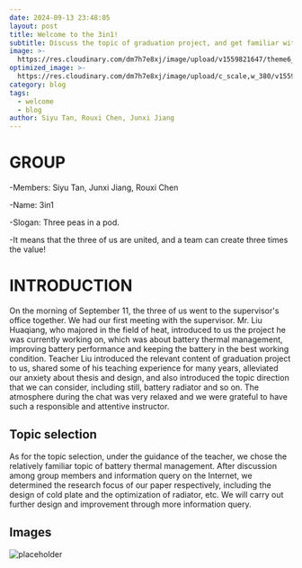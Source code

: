 ```yaml
---
date: 2024-09-13 23:48:05
layout: post
title: Welcome to the 3in1! 
subtitle: Discuss the topic of graduation project, and get familiar with each other
image: >-
  https://res.cloudinary.com/dm7h7e8xj/image/upload/v1559821647/theme6_qeeojf.jpg
optimized_image: >-
  https://res.cloudinary.com/dm7h7e8xj/image/upload/c_scale,w_380/v1559821647/theme6_qeeojf.jpg
category: blog
tags:
  - welcome
  - blog
author: Siyu Tan, Rouxi Chen, Junxi Jiang
---
```


# GROUP
  -Members: Siyu Tan, Junxi Jiang, Rouxi Chen
 
  -Name: 3in1
 
  -Slogan: Three peas in a pod.
 
  -It means that the three of us are united, and a team can create three times the value!

# INTRODUCTION
On the morning of September 11, the three of us went to the supervisor's office together. We had our first meeting with the supervisor. Mr. Liu Huaqiang, who majored in the field of heat, introduced to us the project he was currently working on, which was about battery thermal management, improving battery performance and keeping the battery in the best working condition. Teacher Liu introduced the relevant content of graduation project to us, shared some of his teaching experience for many years, alleviated our anxiety about thesis and design, and also introduced the topic direction that we can consider, including still, battery radiator and so on. The atmosphere during the chat was very relaxed and we were grateful to have such a responsible and attentive instructor.

## Topic selection
As for the topic selection, under the guidance of the teacher, we chose the relatively familiar topic of battery thermal management. After discussion among group members and information query on the Internet, we determined the research focus of our paper respectively, including the design of cold plate and the optimization of radiator, etc. We will carry out further design and improvement through more information query.

## Images
![placeholder](https://i.afbcs.cn/HwHkZZ)
